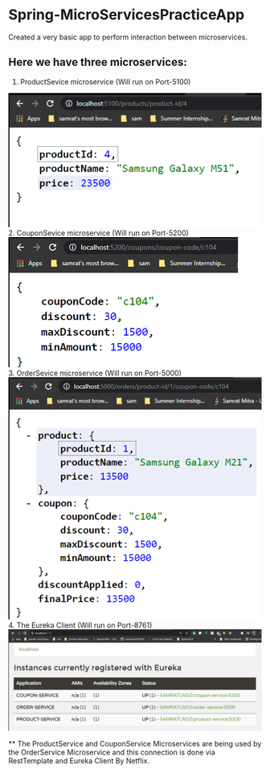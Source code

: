 # Spring-MicroServicesPracticeApp
Created a very basic app to perform interaction between microservices.

## Here we have three microservices:
  
1. ProductSevice microservice (Will run on Port-5100)
<img src="https://github.com/lionelsamrat10/Spring-MicroServicesPracticeApp/blob/main/Screenshots/productservice.png">
<br/>
2. CouponSevice microservice (Will run on Port-5200)
<img src="https://github.com/lionelsamrat10/Spring-MicroServicesPracticeApp/blob/main/Screenshots/couponservice.png">
<br/>
3. OrderSevice microservice (Will run on Port-5000)
<img src="https://github.com/lionelsamrat10/Spring-MicroServicesPracticeApp/blob/main/Screenshots/orderservice.png">
<br/>
4. The Eureka Client (Will run on Port-8761)
<img src="https://github.com/lionelsamrat10/Spring-MicroServicesPracticeApp/blob/main/Screenshots/eureka_server.png">

<p>
   ** The ProductService and CouponService Microservices are being used by the OrderService Microservice and this connection is done via RestTemplate and Eureka Client By Netflix.
</p>
